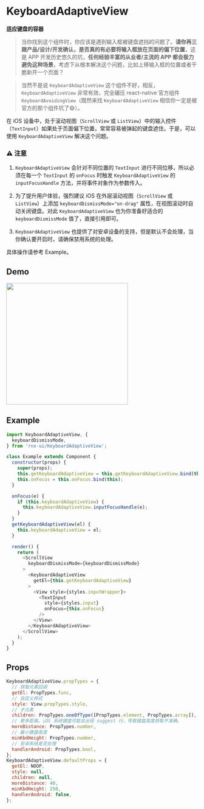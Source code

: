 # KeyboardAdaptiveView

**适应键盘的容器**

> 当你找到这个组件时，你应该是遇到输入框被键盘遮挡的问题了。**请你再三跟产品/设计/开发确认，是否真的有必要将输入框放在页面的偏下位置**，这是 APP 开发历史悠久的坑，**任何经验丰富的从业者/主流的 APP 都会极力避免这种场景**，考虑下从根本解决这个问题，比如上移输入框的位置或者干脆新开一个页面？

> 当然不是说 `KeyboardAdaptiveView` 这个组件不好，相反，`KeyboardAdaptiveView` 非常有效，完全碾压 react-native 官方组件 `KeyboardAvoidingView`（既然来找 `KeyboardAdaptiveView` 相信你一定是被官方的那个组件坑了😄）。

在 iOS 设备中，处于滚动视图（`ScrollView` 或 `ListView`）中的输入控件（`TextInput`）如果处于页面偏下位置，常常容易被弹起的键盘遮住。于是，可以使用 `KeyboardAdaptiveView` 解决这个问题。

### ⚠️ 注意

1. `KeyboardAdaptiveView` 会针对不同位置的 `TextInput` 进行不同位移，所以必须在每一个 `TextInput` 的 `onFocus` 时触发 `KeyboardAdaptiveView` 的 `inputFocusHandle` 方法，并将事件对象作为参数传入。

2. 为了提升用户体验，强烈建议 iOS 在外层滚动视图（`ScrollView` 或 `ListView`）上添加 `keyboardDismissMode="on-drag"` 属性，在视图滚动时自动关闭键盘。对此 `KeyboardAdaptiveView` 也为你准备好适合的 `keyboardDismissMode` 值了，直接引用即可。

3. `KeyboardAdaptiveView` 也提供了对安卓设备的支持，但是默认不会处理，当你确认要开启时，请确保禁用系统的处理。

具体操作请参考 Example。

## Demo

<image src="http://wx2.sinaimg.cn/mw690/4c8b519dly1fbztgmfj0lg20ho0wgqv8.gif" width="320" />

## Example

```js
import KeyboardAdaptiveView, {
  keyboardDismissMode,
} from 'rnx-ui/KeyboardAdaptiveView';

class Example extends Component {
  constructor(props) {
    super(props);
    this.getKeyboardAdaptiveView = this.getKeyboardAdaptiveView.bind(this);
    this.onFocus = this.onFocus.bind(this);
  }

  onFocus(e) {
    if (this.keyboardAdaptiveView) {
      this.keyboardAdaptiveView.inputFocusHandle(e);
    }
  }
  getKeyboardAdaptiveView(el) {
    this.keyboardAdaptiveView = el;
  }

  render() {
    return (
      <ScrollView
        keyboardDismissMode={keyboardDismissMode}
      >
        <KeyboardAdaptiveView
          getEl={this.getKeyboardAdaptiveView}
        >
          <View style={styles.inputWrapper}>
            <TextInput
              style={styles.input}
              onFocus={this.onFocus}
            />
          </View>
        </KeyboardAdaptiveView>
      </ScrollView>
    );
  }
}
```

## Props

```js
KeyboardAdaptiveView.propTypes = {
  // 获取元素回调
  getEl: PropTypes.func,
  // 自定义样式
  style: View.propTypes.style,
  // 子元素
  children: PropTypes.oneOfType([PropTypes.element, PropTypes.array]),
  // 更多距离。iOS 系统键盘可能会出现 suggest 行，导致键盘高度获取不准确。
  moreDistance: PropTypes.number,
  // 最小键盘高度
  minKbdHeight: PropTypes.number,
  // 安卓系统是否处理
  handlerAndroid: PropTypes.bool,
};
KeyboardAdaptiveView.defaultProps = {
  getEl: NOOP,
  style: null,
  children: null,
  moreDistance: 40,
  minKbdHeight: 250,
  handlerAndroid: false,
};
```

